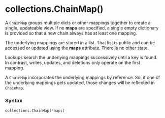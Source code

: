 # collections.ChainMap()

A `ChainMap` groups multiple dicts or other mappings together to create a single, updateable view. If no **maps** are specified, a single empty dictionary is provided so that a new chain always has at least one mapping.

The underlying mappings are stored in a list. That list is public and can be accessed or updated using the **maps** attribute. There is no other state.

Lookups search the underlying mappings successively until a key is found. In contrast, writes, updates, and deletions only operate on the first mapping.

A `ChainMap` incorporates the underlying mappings by reference. So, if one of the underlying mappings gets updated, those changes will be reflected in `ChainMap`.

### Syntax

```python
collections.ChainMap(*maps)
```
